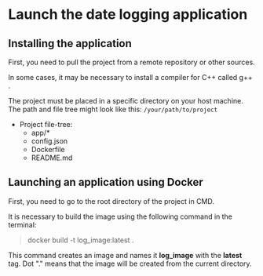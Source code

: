 # Launch the date logging application
## Installing the application
First, you need to pull the project from a remote repository or other sources.

In some cases, it may be necessary to install a compiler for C++ called g++ .

The project must be placed in a specific directory on your host machine. The path and file tree might look like this:
`
/your/path/to/project
`
- Project file-tree:
     - app/*
     - config.json
     - Dockerfile
     - README.md
 
## Launching an application using Docker

First, you need to go to the root directory of the project in CMD.

It is necessary to build the image using the following command in the terminal:
> docker build -t log_image:latest .

This command creates an image and names it __log_image__ with the __latest__ tag. Dot "." means that the image will be created from the current directory.
